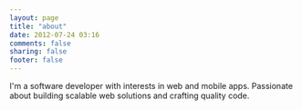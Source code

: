 ```yaml
---
layout: page
title: "about"
date: 2012-07-24 03:16
comments: false
sharing: false
footer: false
---
```

I'm a software developer with interests in web and mobile apps. Passionate about building scalable web solutions and crafting quality code.